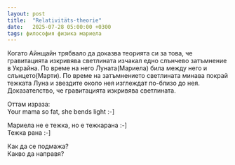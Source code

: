 ```yaml
---
layout: post
title:  "Relativitäts-theorie"
date:   2025-07-28 05:00:00 +0300
tags: философия физика мариела
---
```

Когато Айнщайн трябвало да доказва теорията си за това, 
че гравитацията изкривява светлината изчакал едно слънчево затъмнение в Украйна. 
По време на него Луната(Мариела) била между него и слънцето(Марти). 
По време на затъмнението светлината минава покрай тежката Луна и звездите около нея изглеждат по-близо до нея. 
Доказателство, че гравитацията изкривява светлината.

Оттам израза:  
Your mama so fat, she bends light :-]

Мариела не е тежка, но е тежкарана :-]  
Тежка рана :-]

Как да се подмажа?  
Какво да направя?  